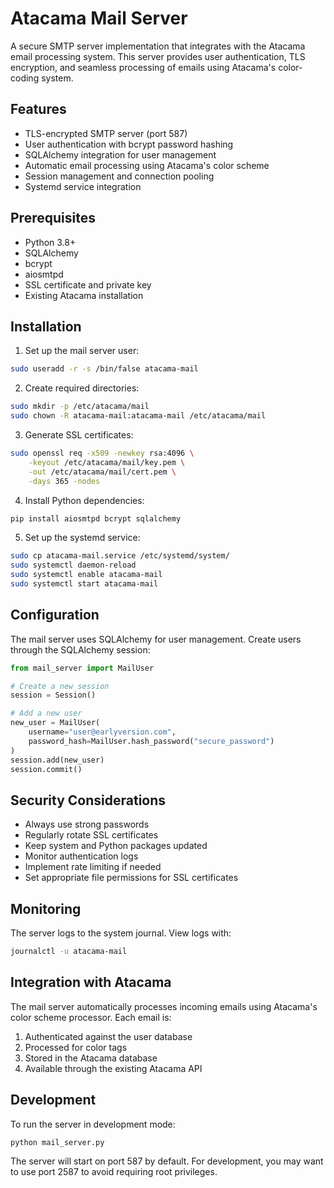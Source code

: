 # Atacama Mail Server

A secure SMTP server implementation that integrates with the Atacama email processing system. This server provides user authentication, TLS encryption, and seamless processing of emails using Atacama's color-coding system.

## Features

- TLS-encrypted SMTP server (port 587)
- User authentication with bcrypt password hashing
- SQLAlchemy integration for user management
- Automatic email processing using Atacama's color scheme
- Session management and connection pooling
- Systemd service integration

## Prerequisites

- Python 3.8+
- SQLAlchemy
- bcrypt
- aiosmtpd
- SSL certificate and private key
- Existing Atacama installation

## Installation

1. Set up the mail server user:
```bash
sudo useradd -r -s /bin/false atacama-mail
```

2. Create required directories:
```bash
sudo mkdir -p /etc/atacama/mail
sudo chown -R atacama-mail:atacama-mail /etc/atacama/mail
```

3. Generate SSL certificates:
```bash
sudo openssl req -x509 -newkey rsa:4096 \
    -keyout /etc/atacama/mail/key.pem \
    -out /etc/atacama/mail/cert.pem \
    -days 365 -nodes
```

4. Install Python dependencies:
```bash
pip install aiosmtpd bcrypt sqlalchemy
```

5. Set up the systemd service:
```bash
sudo cp atacama-mail.service /etc/systemd/system/
sudo systemctl daemon-reload
sudo systemctl enable atacama-mail
sudo systemctl start atacama-mail
```

## Configuration

The mail server uses SQLAlchemy for user management. Create users through the SQLAlchemy session:

```python
from mail_server import MailUser

# Create a new session
session = Session()

# Add a new user
new_user = MailUser(
    username="user@earlyversion.com",
    password_hash=MailUser.hash_password("secure_password")
)
session.add(new_user)
session.commit()
```

## Security Considerations

- Always use strong passwords
- Regularly rotate SSL certificates
- Keep system and Python packages updated
- Monitor authentication logs
- Implement rate limiting if needed
- Set appropriate file permissions for SSL certificates

## Monitoring

The server logs to the system journal. View logs with:
```bash
journalctl -u atacama-mail
```

## Integration with Atacama

The mail server automatically processes incoming emails using Atacama's color scheme processor. Each email is:

1. Authenticated against the user database
2. Processed for color tags
3. Stored in the Atacama database
4. Available through the existing Atacama API

## Development

To run the server in development mode:
```bash
python mail_server.py
```

The server will start on port 587 by default. For development, you may want to use port 2587 to avoid requiring root privileges.
